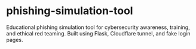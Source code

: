 # phishing-simulation-tool
Educational phishing simulation tool for cybersecurity awareness, training, and ethical red teaming. Built using Flask, Cloudflare tunnel, and fake login pages.
